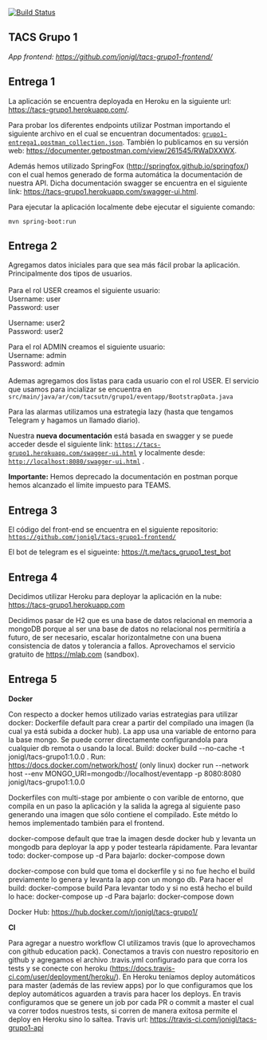 [![Build Status](https://travis-ci.com/jonigl/tacs-grupo1-api.svg?branch=master)](https://travis-ci.com/jonigl/tacs-grupo1-api)

**TACS Grupo 1**
--

*App frontend: https://github.com/jonigl/tacs-grupo1-frontend/* 

 Entrega 1
 -

 La aplicación se encuentra deployada en Heroku en la siguiente url: https://tacs-grupo1.herokuapp.com/.
 
 Para probar los diferentes endpoints utilizar Postman importando el siguiente archivo en el cual se encuentran documentados: [`grupo1-entrega1.postman_collection.json`](postman/entrega1/grupo1-entrega1.postman_collection.json?ts=4). También lo publicamos en su versión web: https://documenter.getpostman.com/view/261545/RWaDXXWX.

 Además hemos utilizado SpringFox (http://springfox.github.io/springfox/) con el cual hemos generado de forma automática la documentación de nuestra API. Dicha documentación swagger se encuentra en el siguiente link: https://tacs-grupo1.herokuapp.com/swagger-ui.html.

 Para ejecutar la aplicación localmente debe ejecutar el siguiente comando:
 
    mvn spring-boot:run

Entrega 2
-
Agregamos datos iniciales para que sea más fácil probar la aplicación. Principalmente dos tipos de usuarios.<br />
<br />
Para el rol USER creamos el siguiente usuario:<br />
Username: user <br />
Password: user<br />

Username: user2 <br />
Password: user2<br />

Para el rol ADMIN creamos el siguiente usuario:<br />
Username: admin <br />
Password: admin<br />
<br />
Ademas agregamos dos listas para cada usuario con el rol USER. El servicio que usamos para incializar se encuentra en `src/main/java/ar/com/tacsutn/grupo1/eventapp/BootstrapData.java` 
<br />

Para las alarmas utilizamos una estrategia lazy (hasta que tengamos Telegram y hagamos un llamado diario).

Nuestra **nueva documentación** está basada en swagger y se puede acceder desde el siguiente link: [`https://tacs-grupo1.herokuapp.com/swagger-ui.html`](https://tacs-grupo1.herokuapp.com/swagger-ui.html) y localmente desde: [`http://localhost:8080/swagger-ui.html`](http://localhost:8080/swagger-ui.html) .

**Importante:** Hemos deprecado la documentación en postman porque hemos alcanzado el límite impuesto para TEAMS.

Entrega 3
-

El código del front-end se encuentra en el siguiente repositorio: [`https://github.com/jonigl/tacs-grupo1-frontend/`](https://github.com/jonigl/tacs-grupo1-frontend/)

El bot de telegram es el sigueinte: https://t.me/tacs_grupo1_test_bot

Entrega 4
-
Decidimos utilizar Heroku para deployar la aplicación en la nube: https://tacs-grupo1.herokuapp.com

Decidimos pasar de H2 que es una base de datos relacional en memoria a mongoDB porque al ser una base de datos no relacional nos permitiría  a futuro, de ser necesario, escalar horizontalmetne con una buena consistencia de datos y tolerancia a fallos. Aprovechamos el servicio gratuito de https://mlab.com (sandbox).

Entrega 5
-
**Docker**

Con respecto a docker hemos utilizado varias estrategias para utilizar docker:
Dockerfile default para crear a partir del compilado una imagen (la cual ya está subida a docker hub). La app usa una variable de entorno para la base mongo. Se puede correr directamente configurandola para cualquier db remota o usando la local.
Build: 
docker build --no-cache -t jonigl/tacs-grupo1:1.0.0 .
Run:  
https://docs.docker.com/network/host/ (only linux)
docker run --network host --env MONGO_URI=mongodb://localhost/eventapp -p 8080:8080 jonigl/tacs-grupo1:1.0.0

Dockerfiles con multi-stage por ambiente o con varible de entorno, que compila en un paso la aplicación y la salida la agrega al siguiente paso generando una imagen que sólo contiene el compilado. Este métdo lo hemos implementado también para el frontend.

docker-compose default que trae la imagen desde docker hub y levanta un mongodb para deployar la app y poder testearla rápidamente.
Para levantar todo:
docker-compose up -d
Para bajarlo:
docker-compose down

docker-compose con buld que toma el dockerfile y si no fue hecho el build previamente lo genera y levanta la app con un mongo db.
Para hacer el build:
docker-compose build
Para levantar todo y si no está hecho el build lo hace:
docker-compose up -d
Para bajarlo:
docker-compose down

Docker Hub: https://hub.docker.com/r/jonigl/tacs-grupo1/

**CI**

Para agregar a nuestro workflow CI utilizamos travis (que lo aprovechamos con github education pack). Conectamos a travis con nuestro repositorio en github y agregamos el archivo .travis.yml configurado para que corra los tests y se conecte con heroku (https://docs.travis-ci.com/user/deployment/heroku/).
En Heroku teníamos deploy automáticos para master (además de las review apps) por lo que configuramos que los deploy automáticos aguarden a travis para hacer los deploys. En travis configuramos que se genere un job por cada PR o commit a master el cual va correr todos nuestros tests, si corren de manera exitosa permite el deploy en Heroku sino lo saltea. 
Travis url: https://travis-ci.com/jonigl/tacs-grupo1-api

